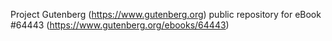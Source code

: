 Project Gutenberg (https://www.gutenberg.org) public repository for
eBook #64443 (https://www.gutenberg.org/ebooks/64443)
